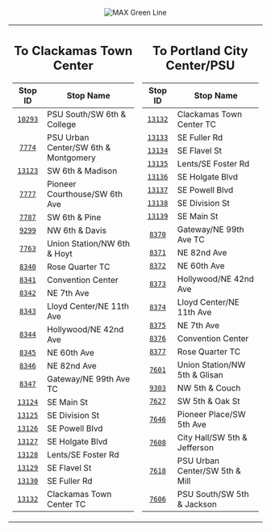 <div align="center">

![MAX Green Line](https://placehold.co/820x100/008342/fff?text=Route+200+%28MAX+Green+Line%29&font=montserrat)

<table>
<tr>
<td align="center" width=410>

## To Clackamas Town Center

| Stop ID                                                                                         | Stop Name                            |
| :---------------------------------------------------------------------------------------------: | ------------------------------------ |
| [`10293`](https://www.google.com/maps/search/?api=1&query=45.5096158600378%2C-122.683593047781) | PSU South/SW 6th & College           |
| [`7774`](https://www.google.com/maps/search/?api=1&query=45.5115968952508%2C-122.682550493399)  | PSU Urban Center/SW 6th & Montgomery |
| [`13123`](https://www.google.com/maps/search/?api=1&query=45.5156328809934%2C-122.680380635272) | SW 6th & Madison                     |
| [`7777`](https://www.google.com/maps/search/?api=1&query=45.5189638279112%2C-122.67855822485)   | Pioneer Courthouse/SW 6th Ave        |
| [`7787`](https://www.google.com/maps/search/?api=1&query=45.5223232870211%2C-122.676755576899)  | SW 6th & Pine                        |
| [`9299`](https://www.google.com/maps/search/?api=1&query=45.5244053705922%2C-122.676429156497)  | NW 6th & Davis                       |
| [`7763`](https://www.google.com/maps/search/?api=1&query=45.527221999998%2C-122.67651699998)    | Union Station/NW 6th & Hoyt          |
| [`8340`](https://www.google.com/maps/search/?api=1&query=45.5300567999826%2C-122.66491664178)   | Rose Quarter TC                      |
| [`8341`](https://www.google.com/maps/search/?api=1&query=45.5300519305776%2C-122.661907990664)  | Convention Center                    |
| [`8342`](https://www.google.com/maps/search/?api=1&query=45.5300550506696%2C-122.657740001116)  | NE 7th Ave                           |
| [`8343`](https://www.google.com/maps/search/?api=1&query=45.5300671719759%2C-122.65363838177)   | Lloyd Center/NE 11th Ave             |
| [`8344`](https://www.google.com/maps/search/?api=1&query=45.532772097942%2C-122.620708267355)   | Hollywood/NE 42nd Ave                |
| [`8345`](https://www.google.com/maps/search/?api=1&query=45.5287635644905%2C-122.602703268868)  | NE 60th Ave                          |
| [`8346`](https://www.google.com/maps/search/?api=1&query=45.5332206411059%2C-122.577794357852)  | NE 82nd Ave                          |
| [`8347`](https://www.google.com/maps/search/?api=1&query=45.5302691055218%2C-122.563577524511)  | Gateway/NE 99th Ave TC               |
| [`13124`](https://www.google.com/maps/search/?api=1&query=45.5139860468069%2C-122.56446651563)  | SE Main St                           |
| [`13125`](https://www.google.com/maps/search/?api=1&query=45.5031227414066%2C-122.566662822343) | SE Division St                       |
| [`13126`](https://www.google.com/maps/search/?api=1&query=45.4955026276494%2C-122.566170475364) | SE Powell Blvd                       |
| [`13127`](https://www.google.com/maps/search/?api=1&query=45.4908679406737%2C-122.566315421916) | SE Holgate Blvd                      |
| [`13128`](https://www.google.com/maps/search/?api=1&query=45.480188247648%2C-122.566871470963)  | Lents/SE Foster Rd                   |
| [`13129`](https://www.google.com/maps/search/?api=1&query=45.4676020383242%2C-122.566761055166) | SE Flavel St                         |
| [`13130`](https://www.google.com/maps/search/?api=1&query=45.4531384571867%2C-122.573577583223) | SE Fuller Rd                         |
| [`13132`](https://www.google.com/maps/search/?api=1&query=45.4357211506974%2C-122.567769343141) | Clackamas Town Center TC             |

</td>
<td align="center" width=410>

## To Portland City Center/PSU

| Stop ID                                                                                         | Stop Name                      |
| :---------------------------------------------------------------------------------------------: | ------------------------------ |
| [`13132`](https://www.google.com/maps/search/?api=1&query=45.4357211506974%2C-122.567769343141) | Clackamas Town Center TC       |
| [`13133`](https://www.google.com/maps/search/?api=1&query=45.453637147794%2C-122.573656025669)  | SE Fuller Rd                   |
| [`13134`](https://www.google.com/maps/search/?api=1&query=45.4680681327341%2C-122.566542227616) | SE Flavel St                   |
| [`13135`](https://www.google.com/maps/search/?api=1&query=45.4806859593984%2C-122.566744803694) | Lents/SE Foster Rd             |
| [`13136`](https://www.google.com/maps/search/?api=1&query=45.4913689490462%2C-122.566228993351) | SE Holgate Blvd                |
| [`13137`](https://www.google.com/maps/search/?api=1&query=45.4959912271817%2C-122.566197993006) | SE Powell Blvd                 |
| [`13138`](https://www.google.com/maps/search/?api=1&query=45.5036078363298%2C-122.566584394291) | SE Division St                 |
| [`13139`](https://www.google.com/maps/search/?api=1&query=45.5145250975307%2C-122.564412586886) | SE Main St                     |
| [`8370`](https://www.google.com/maps/search/?api=1&query=45.530839025141%2C-122.563626896073)   | Gateway/NE 99th Ave TC         |
| [`8371`](https://www.google.com/maps/search/?api=1&query=45.5334782038965%2C-122.578437295634)  | NE 82nd Ave                    |
| [`8372`](https://www.google.com/maps/search/?api=1&query=45.5284911659404%2C-122.603341898276)  | NE 60th Ave                    |
| [`8373`](https://www.google.com/maps/search/?api=1&query=45.5329565531532%2C-122.621366792078)  | Hollywood/NE 42nd Ave          |
| [`8374`](https://www.google.com/maps/search/?api=1&query=45.5301463713758%2C-122.654334508265)  | Lloyd Center/NE 11th Ave       |
| [`8375`](https://www.google.com/maps/search/?api=1&query=45.53015%2C-122.658277)                | NE 7th Ave                     |
| [`8376`](https://www.google.com/maps/search/?api=1&query=45.530137848543%2C-122.662539549115)   | Convention Center              |
| [`8377`](https://www.google.com/maps/search/?api=1&query=45.5302353512818%2C-122.66555734012)   | Rose Quarter TC                |
| [`7601`](https://www.google.com/maps/search/?api=1&query=45.526731616216%2C-122.675604427032)   | Union Station/NW 5th & Glisan  |
| [`9303`](https://www.google.com/maps/search/?api=1&query=45.523884999998%2C-122.67549799998)    | NW 5th & Couch                 |
| [`7627`](https://www.google.com/maps/search/?api=1&query=45.5215733878279%2C-122.676178303543)  | SW 5th & Oak St                |
| [`7646`](https://www.google.com/maps/search/?api=1&query=45.5182554212177%2C-122.677933767116)  | Pioneer Place/SW 5th Ave       |
| [`7608`](https://www.google.com/maps/search/?api=1&query=45.5149139607922%2C-122.679741623174)  | City Hall/SW 5th & Jefferson   |
| [`7618`](https://www.google.com/maps/search/?api=1&query=45.5116447001344%2C-122.681550763375)  | PSU Urban Center/SW 5th & Mill |
| [`7606`](https://www.google.com/maps/search/?api=1&query=45.508978999998%2C-122.68299899998)    | PSU South/SW 5th & Jackson     |

</td>
</tr>
</table>

</div>
